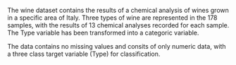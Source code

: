 The wine dataset contains the results of a chemical analysis of wines grown in a specific area of Italy. Three types of wine are represented in the 178 samples, with the results of 13 chemical analyses recorded for each sample. The Type variable has been transformed into a categoric variable.

The data contains no missing values and consits of only numeric data, with a three class target variable (Type) for classification.
